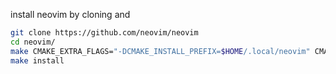 install neovim by cloning and

```bash
git clone https://github.com/neovim/neovim
cd neovim/
make CMAKE_EXTRA_FLAGS="-DCMAKE_INSTALL_PREFIX=$HOME/.local/neovim" CMAKE_BUILD_TYPE=Release
make install
```
